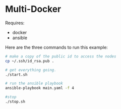 # Multi-Docker
Requires:
* docker
* ansible

Here are the three commands to run this example:

```bash
# make a copy of the public id to access the nodes
cp ~/.ssh/id_rsa.pub .

# get everything going.
./start.sh

# run the ansible playbook
ansible-playbook main.yaml -f 4

#stop
./stop.sh
```
